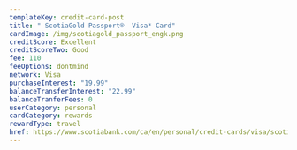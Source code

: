 ```yaml
---
templateKey: credit-card-post
title: " ScotiaGold Passport®  Visa* Card"
cardImage: /img/scotiagold_passport_engk.png
creditScore: Excellent
creditScoreTwo: Good
fee: 110
feeOptions: dontmind
network: Visa
purchaseInterest: "19.99"
balanceTransferInterest: "22.99"
balanceTranferFees: 0
userCategory: personal
cardCategory: rewards
rewardType: travel
href: https://www.scotiabank.com/ca/en/personal/credit-cards/visa/scotiagold-passport-card.html?cid=a-27077b-23284c-
---
```

